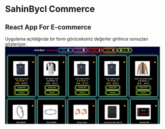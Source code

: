 # SahinBycl Commerce

## React App For E-commerce 

Uygulama açıldığında bir form görüceksiniz değerler girilince sonuçları gösteriyor.
![Alt text](/src/assets/e-commerce.png)
